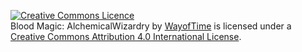 <a rel="license" href="http://creativecommons.org/licenses/by/4.0/"><img alt="Creative Commons Licence" style="border-width:0" src="http://i.creativecommons.org/l/by/4.0/88x31.png" /></a><br /><span xmlns:dct="http://purl.org/dc/terms/" property="dct:title">Blood Magic: AlchemicalWizardry</span> by <a xmlns:cc="http://creativecommons.org/ns#" href="https://github.com/WayofTime/BloodMagic" property="cc:attributionName" rel="cc:attributionURL">WayofTime</a> is licensed under a <a rel="license" href="http://creativecommons.org/licenses/by/4.0/">Creative Commons Attribution 4.0 International License</a>.
